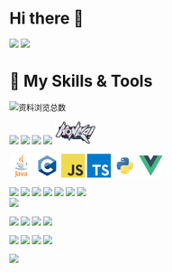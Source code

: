 # Hi there 👋

<img src="https://count.getloli.com/get/@beanflame?theme=gelbooru">

<img src="https://github-readme-stats.vercel.app/api?username=beanflame&locale=cn&show_icons=true">


# 🌟 **My Skills & Tools**

![资料浏览总数](https://profile-counter.glitch.me/beanflame/count.svg)

<code><img height="42" src="https://github.com/space-longan/XCache/raw/main/xcache-logo/xcache-logo.svg" /></code>
<code><img height="42" src="https://github.com/space-longan/OrangeCode/raw/main/OrangeCode.svg" /></code>
<code><img height="42" src="https://github.com/uxnt/Otne/raw/main/otne.svg" /></code>
<code><img height="42" src="https://github.com/uxnt/bplm/raw/main/BPLM.svg" /></code>
<code><img height="42" src="https://github.com/beanflame/Honkai-lang/raw/main/Honkai.png" /></code>

<code><img height="42" src="https://raw.githubusercontent.com/github/explore/80688e429a7d4ef2fca1e82350fe8e3517d3494d/topics/java/java.png" alt="java" /></code>
<code><img height="42" src="https://raw.githubusercontent.com/github/explore/80688e429a7d4ef2fca1e82350fe8e3517d3494d/topics/c/c.png" alt="c" /></code>
<code><img height="42" src="https://raw.githubusercontent.com/github/explore/80688e429a7d4ef2fca1e82350fe8e3517d3494d/topics/javascript/javascript.png" alt="javascript" /></code>
<code><img height="42" src="https://raw.githubusercontent.com/github/explore/80688e429a7d4ef2fca1e82350fe8e3517d3494d/topics/typescript/typescript.png" alt="typescript" /></code>
<code><img height="42" src="https://raw.githubusercontent.com/github/explore/80688e429a7d4ef2fca1e82350fe8e3517d3494d/topics/python/python.png" alt="python" /></code>
<code><img height="42" src="https://raw.githubusercontent.com/github/explore/80688e429a7d4ef2fca1e82350fe8e3517d3494d/topics/vue/vue.png" alt="vue" /></code>


[![](https://img.shields.io/badge/-C/C++-007EC6?style=flat-square&logo=c&logoColor=fff)](https://www.cplusplus.com/)
[![](https://img.shields.io/badge/-Vala-934EC5?style=flat-square&logo=V&logoColor=fff)](https://wiki.gnome.org/Projects/Vala/)
[![](https://img.shields.io/badge/-Python-3e74a2?style=flat-square&logo=Python&logoColor=fff)](https://www.python.org/)
[![](https://img.shields.io/badge/-Golang-007D9C?style=flat-square&logo=go&logoColor=fff)](https://golang.google.cn/)
[![](https://img.shields.io/badge/-Java-E6882E?style=flat-square&logo=java&logoColor=fff)](https://www.java.com/zh-CN/)
[![](https://img.shields.io/badge/-JavaScript-f7e018?style=flat-square&logo=javascript&logoColor=white)](https://www.ecma-international.org/)
[![](https://img.shields.io/badge/-HTML5-E34F26?style=flat-square&logo=html5&logoColor=white)](https://html.spec.whatwg.org/)  
[![](https://img.shields.io/badge/-Otne-00D682?style=flat-square&logo=Otne&logoColor=white)]()  

[![](https://img.shields.io/badge/-Linux-fcc624?style=flat-square&logo=linux&logoColor=white)](https://www.linuxfoundation.org/)
[![](https://img.shields.io/badge/-Git-f05032?style=flat-square&logo=git&logoColor=white)](https://git-scm.com/)
[![](https://img.shields.io/badge/-Xmake-22A079?style=flat-square&logo=Xmake&logoColor=white)](https://xmake.io/)
[![](https://img.shields.io/badge/-Cmake-CC3333?style=flat-square&logo=Cmake&logoColor=white)](https://cmake.org/)

[![](https://img.shields.io/badge/IDE-XCache-FF2337?style=flat-square&logo=XCache&logoColor=ffffff)](https://space-longan.beanflame.cn/devtool/XCache.html/) 
[![](https://img.shields.io/badge/IDE-Visual%20Studio%20Code-blue?style=flat-square&logo=visual-studio-code&logoColor=ffffff)](https://code.visualstudio.com/)
[![](https://img.shields.io/badge/IDE-VisualStudio-672179?style=flat-square&logo=VisualStudio&logoColor=ffffff)](https://visualstudio.microsoft.com/) 
[![](https://img.shields.io/badge/IDE-Vim-019733?style=flat-square&logo=vim&logoColor=ffffff)](https://www.vim.org/)  

<img  src="https://github-readme-stats.vercel.app/api/top-langs/?username=beanflame&locale=cn&langs_count=10000&layout=compact">



















<!-- 


<img align="right" src="https://github-readme-stats.vercel.app/api?username=beanflame&locale=cn&show_icons=true&count_private=true&theme=react&hide_border=true&bg_color=011C32" />



![:name](https://count.getloli.com/get/@beanflame)  

# zh_cn 
[![Top Langs](https://github-readme-stats.vercel.app/api/top-langs/?username=beanflame&locale=cn&langs_count=8&layout=compact&theme=react&hide_border=true&bg_color=011C32)](https://github.com/beanflame/)
-->


